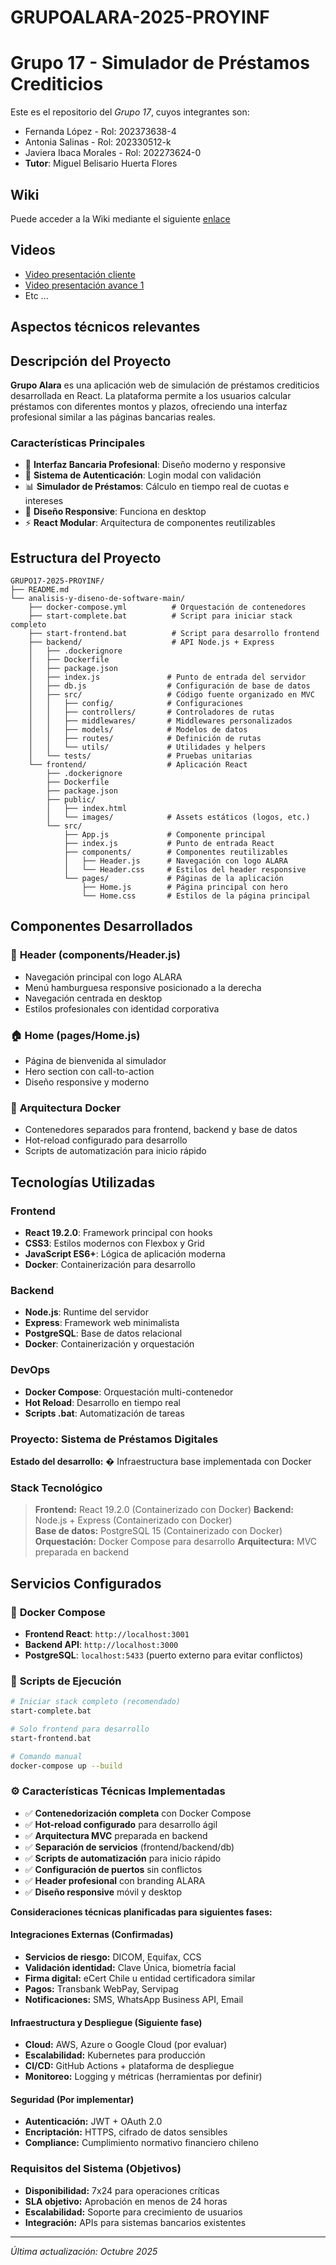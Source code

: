 # GRUPOALARA-2025-PROYINF
# Grupo 17 - Simulador de Préstamos Crediticios

Este es el repositorio del *Grupo 17*, cuyos integrantes son:

* Fernanda López - Rol: 202373638-4
* Antonia Salinas - Rol: 202330512-k
* Javiera Ibaca Morales - Rol: 202273624-0
* **Tutor**: Miguel Belisario Huerta Flores

## Wiki

Puede acceder a la Wiki mediante el siguiente [enlace](https://github.com/JavieraIMo/GRUPOALARA-2025-PROYINF/wiki)

## Videos

* [Video presentación cliente](https://aula.usm.cl/mod/resource/view.php?id=6926137)
* [Video presentación avance 1](https://www.youtube.com/)
* Etc ...

## Aspectos técnicos relevantes

## Descripción del Proyecto

**Grupo Alara** es una aplicación web de simulación de préstamos crediticios desarrollada en React. La plataforma permite a los usuarios calcular préstamos con diferentes montos y plazos, ofreciendo una interfaz profesional similar a las páginas bancarias reales.

### Características Principales

- 🏦 **Interfaz Bancaria Profesional**: Diseño moderno y responsive
- 🔐 **Sistema de Autenticación**: Login modal con validación
- 📊 **Simulador de Préstamos**: Cálculo en tiempo real de cuotas e intereses
- 📱 **Diseño Responsive**: Funciona en desktop
- ⚡ **React Modular**: Arquitectura de componentes reutilizables

## Estructura del Proyecto

```
GRUPO17-2025-PROYINF/
├── README.md
└── analisis-y-diseno-de-software-main/
    ├── docker-compose.yml          # Orquestación de contenedores
    ├── start-complete.bat          # Script para iniciar stack completo
    ├── start-frontend.bat          # Script para desarrollo frontend
    ├── backend/                    # API Node.js + Express
    │   ├── .dockerignore
    │   ├── Dockerfile
    │   ├── package.json
    │   ├── index.js               # Punto de entrada del servidor
    │   ├── db.js                  # Configuración de base de datos
    │   ├── src/                   # Código fuente organizado en MVC
    │   │   ├── config/            # Configuraciones
    │   │   ├── controllers/       # Controladores de rutas
    │   │   ├── middlewares/       # Middlewares personalizados
    │   │   ├── models/            # Modelos de datos
    │   │   ├── routes/            # Definición de rutas
    │   │   └── utils/             # Utilidades y helpers
    │   └── tests/                 # Pruebas unitarias
    └── frontend/                  # Aplicación React
        ├── .dockerignore
        ├── Dockerfile
        ├── package.json
        ├── public/
        │   ├── index.html
        │   └── images/            # Assets estáticos (logos, etc.)
        └── src/
            ├── App.js             # Componente principal
            ├── index.js           # Punto de entrada React
            ├── components/        # Componentes reutilizables
            │   ├── Header.js      # Navegación con logo ALARA
            │   └── Header.css     # Estilos del header responsive
            └── pages/             # Páginas de la aplicación
                ├── Home.js        # Página principal con hero
                └── Home.css       # Estilos de la página principal
```

## Componentes Desarrollados

### 🎯 **Header (components/Header.js)**
- Navegación principal con logo ALARA
- Menú hamburguesa responsive posicionado a la derecha
- Navegación centrada en desktop
- Estilos profesionales con identidad corporativa

### 🏠 **Home (pages/Home.js)**
- Página de bienvenida al simulador
- Hero section con call-to-action
- Diseño responsive y moderno

### 🐳 **Arquitectura Docker**
- Contenedores separados para frontend, backend y base de datos
- Hot-reload configurado para desarrollo
- Scripts de automatización para inicio rápido

## Tecnologías Utilizadas

### Frontend
- **React 19.2.0**: Framework principal con hooks
- **CSS3**: Estilos modernos con Flexbox y Grid
- **JavaScript ES6+**: Lógica de aplicación moderna
- **Docker**: Containerización para desarrollo

### Backend
- **Node.js**: Runtime del servidor
- **Express**: Framework web minimalista
- **PostgreSQL**: Base de datos relacional
- **Docker**: Containerización y orquestación

### DevOps
- **Docker Compose**: Orquestación multi-contenedor
- **Hot Reload**: Desarrollo en tiempo real
- **Scripts .bat**: Automatización de tareas

### Proyecto: Sistema de Préstamos Digitales

**Estado del desarrollo:** � Infraestructura base implementada con Docker

### Stack Tecnológico
> **Frontend:** React 19.2.0 (Containerizado con Docker)
> **Backend:** Node.js + Express (Containerizado con Docker)  
> **Base de datos:** PostgreSQL 15 (Containerizado con Docker)
> **Orquestación:** Docker Compose para desarrollo
> **Arquitectura:** MVC preparada en backend

## Servicios Configurados

### 🐳 **Docker Compose**
- **Frontend React**: `http://localhost:3001`
- **Backend API**: `http://localhost:3000`
- **PostgreSQL**: `localhost:5433` (puerto externo para evitar conflictos)

### 🚀 **Scripts de Ejecución**
```bash
# Iniciar stack completo (recomendado)
start-complete.bat

# Solo frontend para desarrollo
start-frontend.bat

# Comando manual
docker-compose up --build
```

### ⚙️ **Características Técnicas Implementadas**
- ✅ **Contenedorización completa** con Docker Compose
- ✅ **Hot-reload configurado** para desarrollo ágil  
- ✅ **Arquitectura MVC** preparada en backend
- ✅ **Separación de servicios** (frontend/backend/db)
- ✅ **Scripts de automatización** para inicio rápido
- ✅ **Configuración de puertos** sin conflictos
- ✅ **Header profesional** con branding ALARA
- ✅ **Diseño responsive** móvil y desktop

**Consideraciones técnicas planificadas para siguientes fases:**

#### Integraciones Externas (Confirmadas)
- **Servicios de riesgo:** DICOM, Equifax, CCS
- **Validación identidad:** Clave Única, biometría facial
- **Firma digital:** eCert Chile u entidad certificadora similar
- **Pagos:** Transbank WebPay, Servipag
- **Notificaciones:** SMS, WhatsApp Business API, Email

#### Infraestructura y Despliegue (Siguiente fase)
- **Cloud:** AWS, Azure o Google Cloud (por evaluar)
- **Escalabilidad:** Kubernetes para producción
- **CI/CD:** GitHub Actions + plataforma de despliegue
- **Monitoreo:** Logging y métricas (herramientas por definir)

#### Seguridad (Por implementar)
- **Autenticación:** JWT + OAuth 2.0
- **Encriptación:** HTTPS, cifrado de datos sensibles
- **Compliance:** Cumplimiento normativo financiero chileno

### Requisitos del Sistema (Objetivos)
- **Disponibilidad:** 7x24 para operaciones críticas
- **SLA objetivo:** Aprobación en menos de 24 horas
- **Escalabilidad:** Soporte para crecimiento de usuarios
- **Integración:** APIs para sistemas bancarios existentes

---

*Última actualización: Octubre 2025*
